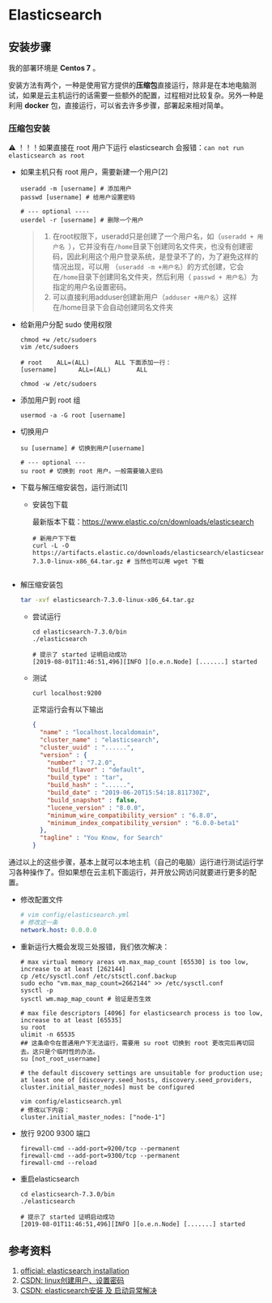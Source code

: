 # Elasticsearch



## 安装步骤

我的部署环境是 **Centos 7** 。

安装方法有两个，一种是使用官方提供的**压缩包**直接运行，除非是在本地电脑测试，如果是云主机运行的话需要一些额外的配置，过程相对比较复杂。另外一种是利用 **docker** 包，直接运行，可以省去许多步骤，部署起来相对简单。

### 压缩包安装

  ⚠️ ！！！如果直接在 root 用户下运行 elasticsearch 会报错：`can not run elasticsearch as root`

- 如果主机只有 root 用户，需要新建一个用户[2]

  ```shell
  useradd -m [username] # 添加用户
  passwd [username] # 给用户设置密码
  
  # --- optional ----
  userdel -r [username] # 删除一个用户
  ```


  > 1. 在root权限下，useradd只是创建了一个用户名，如（`useradd + 用户名 `），它并没有在`/home`目录下创建同名文件夹，也没有创建密码，因此利用这个用户登录系统，是登录不了的，为了避免这样的情况出现，可以用 （`useradd -m +用户名`）的方式创建，它会在`/home`目录下创建同名文件夹，然后利用（ `passwd + 用户名`）为指定的用户名设置密码。
  >2. 可以直接利用adduser创建新用户（`adduser +用户名`）这样在/home目录下会自动创建同名文件夹  

- 给新用户分配 sudo 使用权限

  ```shell
  chmod +w /etc/sudoers
  vim /etc/sudoers
  
  # root    ALL=(ALL)       ALL 下面添加一行：
  [username]      ALL=(ALL)       ALL
  
  chmod -w /etc/sudoers
  ```

- 添加用户到 root 组

  ```shell
  usermod -a -G root [username]
  ```

- 切换用户

  ```shell
  su [username] # 切换到用户[username]
  
  # --- optional ---
  su root # 切换到 root 用户。一般需要输入密码
  ```

- 下载与解压缩安装包，运行测试[1]

  - 安装包下载

    最新版本下载：https://www.elastic.co/cn/downloads/elasticsearch

    ```shell
    # 新用户下下载
    curl -L -O https://artifacts.elastic.co/downloads/elasticsearch/elasticsearch-7.3.0-linux-x86_64.tar.gz # 当然也可以用 wget 下载
  ```
  
- 解压缩安装包
  
    ```sh
    tar -xvf elasticsearch-7.3.0-linux-x86_64.tar.gz
    ```
    
  - 尝试运行
  
    ```shell
    cd elasticsearch-7.3.0/bin
    ./elasticsearch
    
    # 提示了 started 证明启动成功
    [2019-08-01T11:46:51,496][INFO ][o.e.n.Node] [.......] started
    ```
  
  - 测试
  
    ```shell
    curl localhost:9200
    ```
  
    正常运行会有以下输出
  
    ```json
    {
      "name" : "localhost.localdomain",
      "cluster_name" : "elasticsearch",
      "cluster_uuid" : "......",
      "version" : {
        "number" : "7.2.0",
        "build_flavor" : "default",
        "build_type" : "tar",
        "build_hash" : "......",
        "build_date" : "2019-06-20T15:54:18.811730Z",
        "build_snapshot" : false,
        "lucene_version" : "8.0.0",
        "minimum_wire_compatibility_version" : "6.8.0",
        "minimum_index_compatibility_version" : "6.0.0-beta1"
      },
      "tagline" : "You Know, for Search"
    }
    ```



通过以上的这些步骤，基本上就可以本地主机（自己的电脑）运行进行测试运行学习各种操作了。但如果想在云主机下面运行，并开放公网访问就要进行更多的配置。

- 修改配置文件

  ```yaml
  # vim config/elasticsearch.yml
  # 修改这一条
  network.host: 0.0.0.0
  ```

- 重新运行大概会发现三处报错，我们依次解决：

  ```shell
  # max virtual memory areas vm.max_map_count [65530] is too low, increase to at least [262144]
  cp /etc/sysctl.conf /etc/stsctl.conf.backup
  sudo echo "vm.max_map_count=2662144" >> /etc/sysctl.conf
  sysctl -p
  sysctl wm.map_map_count # 验证是否生效
  
  # max file descriptors [4096] for elasticsearch process is too low, increase to at least [65535]
  su root
  ulimit -n 65535
  ## 这条命令在普通用户下无法运行，需要用 su root 切换到 root 更改完后再切回去。这只是个临时性的办法。
  su [not_root_username]
  
  # the default discovery settings are unsuitable for production use; at least one of [discovery.seed_hosts, discovery.seed_providers, cluster.initial_master_nodes] must be configured
  
  vim config/elasticsearch.yml
  # 修改以下内容：
  cluster.initial_master_nodes: ["node-1"]
  ```

- 放行 9200 9300 端口

  ```shell
  firewall-cmd --add-port=9200/tcp --permanent
  firewall-cmd --add-port=9300/tcp --permanent
  firewall-cmd --reload
  ```

- 重启elasticsearch

  ```shell
  cd elasticsearch-7.3.0/bin
  ./elasticsearch
  
  # 提示了 started 证明启动成功
  [2019-08-01T11:46:51,496][INFO ][o.e.n.Node] [.......] started
  ```

  


## 参考资料

1. [official: elasticsearch installation](https://www.elastic.co/guide/en/elasticsearch/reference/current/getting-started-install.html)
2. [CSDN: linux创建用户、设置密码](https://blog.csdn.net/li_101357/article/details/69367457)
3. [CSDN: elasticsearch安装 及 启动异常解决](https://blog.csdn.net/happyzxs/article/details/89156068)

